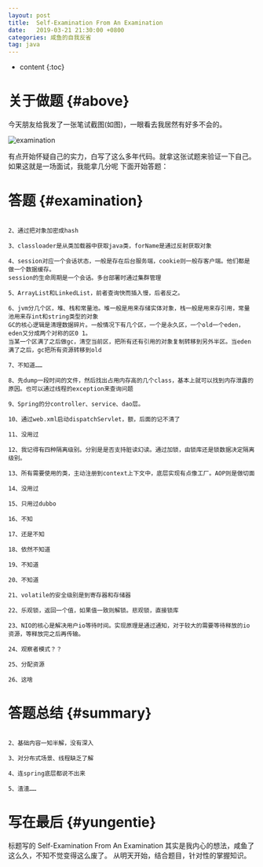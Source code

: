 ```yaml
---
layout: post
title:  Self-Examination From An Examination
date:   2019-03-21 21:30:00 +0800
categories: 咸鱼的自我反省
tag: java
---
```


* content
{:toc}


关于做题			{#above}
====================================

今天朋友给我发了一张笔试截图(如图)，一眼看去我居然有好多不会的。

![examination](https://www.zybuluo.com/static/img/logo.png)

有点开始怀疑自己的实力，白写了这么多年代码。就拿这张试题来验证一下自己。
如果这就是一场面试，我能拿几分呢
下面开始答题：


答题			{#examination}
====================================
```1、因为在java虚拟机中String是存在常量内存中的

2、通过把对象加密成hash

3、classloader是从类加载器中获取java类，forName是通过反射获取对象

4、session对应一个会话状态，一般是存在后台服务端，cookie则一般存客户端。他们都是做一个数据缓存。
session的生命周期是一个会话。多台部署时通过集群管理

5、ArrayList和LinkedList，前者查询快而插入慢，后者反之。

6、jvm分几个区，堆、栈和常量池。堆一般是用来存储实体对象，栈一般是用来存引用，常量池用来存int和string类型的对象
GC的核心逻辑是清理数据碎片。一般情况下有几个区，一个是永久区，一个old一个eden，eden又分成两个对称的区0 1。
当某一个区满了之后做gc，清空当前区，把所有还有引用的对象复制转移到另外半区。当eden满了之后，gc把所有资源转移到old

7、不知道……

8、先dump一段时间的文件，然后找出占用内存高的几个class，基本上就可以找到内存泄露的原因。也可以通过线程的exception来查询问题

9、Spring的分controller、service、dao层。

10、通过web.xml启动dispatchServlet，额，后面的记不清了

11、没用过

12、我记得有四种隔离级别。分别是是否支持脏读幻读。通过加锁，由锁库还是锁数据决定隔离级别。

13、所有需要使用的类，主动注册到context上下文中，底层实现有点像工厂。AOP则是做切面

14、没用过

15、只用过dubbo

16、不知

17、还是不知

18、依然不知道

19、不知道

20、不知道

21、volatile的安全级别是到寄存器和存储器

22、乐观锁，返回一个值，如果值一致则解锁。悲观锁，直接锁库

23、NIO的核心是解决用户io等待时间。实现原理是通过通知，对于较大的需要等待释放的io资源，等释放完之后再传输。

24、观察者模式？？

25、分配资源

26、这啥
```

答题总结			{#summary}
====================================
```1、缺乏对近两年新技术的了解。比如java11、spring boot、springcloud、hystrix

2、基础内容一知半解，没有深入

3、对分布式场景、线程缺乏了解

4、连spring底层都说不出来

5、渣渣……
```

写在最后			{#yungentie}
====================================
标题写的 Self-Examination From An Examination 其实是我内心的想法，咸鱼了这么久，不知不觉变得这么废了。
从明天开始，结合题目，针对性的掌握知识。
